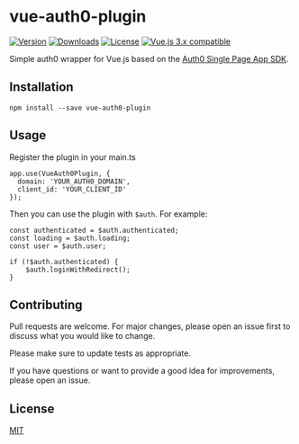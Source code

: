 # vue-auth0-plugin

<a href="https://www.npmjs.com/package/vue-auth0-plugin"><img src="https://badgen.net/npm/v/vue-auth0-plugin" alt="Version"></a>
<a href="https://www.npmjs.com/package/vue-auth0-plugin"><img src="https://badgen.net/npm/dt/vue-auth0-plugin" alt="Downloads"></a>
<a href="https://www.npmjs.com/package/vue-auth0-plugin"><img src="https://badgen.net/npm/license/vue-auth0-plugin" alt="License"></a>
<a href="https://vuejs.org/"><img src="https://badgen.net/badge/Vue/3.x/green" alt="Vue.js 3.x compatible"></a>

Simple auth0 wrapper for Vue.js based on the [Auth0 Single Page App SDK](https://auth0.com/docs/libraries/auth0-single-page-app-sdk).

## Installation

```
npm install --save vue-auth0-plugin
```

## Usage

Register the plugin in your main.ts

```
app.use(VueAuth0Plugin, {
  domain: 'YOUR_AUTH0_DOMAIN',
  client_id: 'YOUR_CLIENT_ID'
});
```

Then you can use the plugin with `$auth`. For example:

```
const authenticated = $auth.authenticated;
const loading = $auth.loading;
const user = $auth.user;

if (!$auth.authenticated) {
    $auth.loginWithRedirect();
}
```


## Contributing
Pull requests are welcome. For major changes, please open an issue first to discuss what you would like to change.

Please make sure to update tests as appropriate.

If you have questions or want to provide a good idea for improvements, please open an issue.

## License
[MIT](https://choosealicense.com/licenses/mit/)
